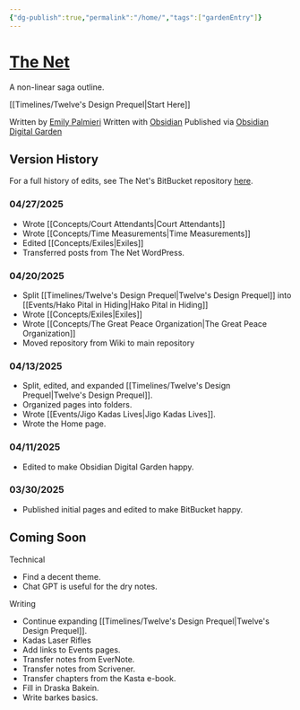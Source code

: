 ```yaml
---
{"dg-publish":true,"permalink":"/home/","tags":["gardenEntry"]}
---
```



# [The Net](https://the-net-digital-garden.vercel.app/)
A non-linear saga outline.

[[Timelines/Twelve's Design Prequel\|Start Here]]

Written by [Emily Palmieri](https://opengatesmedia.com/)
Written with [Obsidian](https://obsidian.md/)
Published via [Obsidian Digital Garden](https://dg-docs.ole.dev/)

## Version History

For a full history of edits, see The Net's BitBucket repository [here](https://bitbucket.org/silentfuzzle/thenet/src/main/).

### 04/27/2025
* Wrote [[Concepts/Court Attendants\|Court Attendants]]
* Wrote [[Concepts/Time Measurements\|Time Measurements]]
* Edited [[Concepts/Exiles\|Exiles]]
* Transferred posts from The Net WordPress.

### 04/20/2025
* Split [[Timelines/Twelve's Design Prequel\|Twelve's Design Prequel]] into [[Events/Hako Pital in Hiding\|Hako Pital in Hiding]]
* Wrote [[Concepts/Exiles\|Exiles]]
* Wrote [[Concepts/The Great Peace Organization\|The Great Peace Organization]]
* Moved repository from Wiki to main repository

### 04/13/2025
* Split, edited, and expanded [[Timelines/Twelve's Design Prequel\|Twelve's Design Prequel]].
* Organized pages into folders.
* Wrote [[Events/Jigo Kadas Lives\|Jigo Kadas Lives]].
* Wrote the Home page.

### 04/11/2025
* Edited to make Obsidian Digital Garden happy.

### 03/30/2025
* Published initial pages and edited to make BitBucket happy.

## Coming Soon
Technical

* Find a decent theme.
* Chat GPT is useful for the dry notes.

Writing

* Continue expanding [[Timelines/Twelve's Design Prequel\|Twelve's Design Prequel]].
* Kadas Laser Rifles
* Add links to Events pages.
* Transfer notes from EverNote.
* Transfer notes from Scrivener.
* Transfer chapters from the Kasta e-book.
* Fill in Draska Bakein.
* Write barkes basics.
